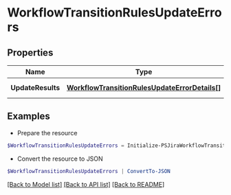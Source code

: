 # WorkflowTransitionRulesUpdateErrors
## Properties

Name | Type | Description | Notes
------------ | ------------- | ------------- | -------------
**UpdateResults** | [**WorkflowTransitionRulesUpdateErrorDetails[]**](WorkflowTransitionRulesUpdateErrorDetails.md) | A list of workflows. | 

## Examples

- Prepare the resource
```powershell
$WorkflowTransitionRulesUpdateErrors = Initialize-PSJiraWorkflowTransitionRulesUpdateErrors  -UpdateResults null
```

- Convert the resource to JSON
```powershell
$WorkflowTransitionRulesUpdateErrors | ConvertTo-JSON
```

[[Back to Model list]](../README.md#documentation-for-models) [[Back to API list]](../README.md#documentation-for-api-endpoints) [[Back to README]](../README.md)

